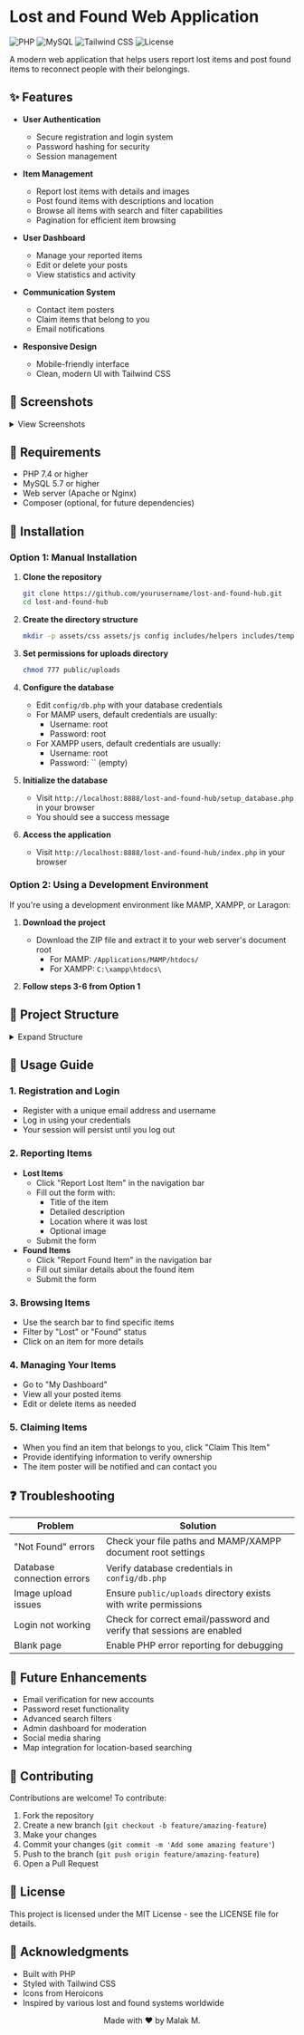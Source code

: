 # Lost and Found Web Application

![PHP](https://img.shields.io/badge/PHP-7.4+-8892BF.svg?style=flat&logo=php)
![MySQL](https://img.shields.io/badge/MySQL-5.7+-4479A1.svg?style=flat&logo=mysql&logoColor=white)
![Tailwind CSS](https://img.shields.io/badge/Tailwind_CSS-2.2.19-38B2AC.svg?style=flat&logo=tailwind-css&logoColor=white)
![License](https://img.shields.io/badge/License-MIT-green.svg)

A modern web application that helps users report lost items and post found items to reconnect people with their belongings.


## ✨ Features

- **User Authentication**
    - Secure registration and login system
    - Password hashing for security
    - Session management

- **Item Management**
    - Report lost items with details and images
    - Post found items with descriptions and location
    - Browse all items with search and filter capabilities
    - Pagination for efficient item browsing

- **User Dashboard**
    - Manage your reported items
    - Edit or delete your posts
    - View statistics and activity

- **Communication System**
    - Contact item posters
    - Claim items that belong to you
    - Email notifications

- **Responsive Design**
    - Mobile-friendly interface
    - Clean, modern UI with Tailwind CSS

## 📸 Screenshots

<details>
<summary>View Screenshots</summary>

### Home Page
![Home Page](https://via.placeholder.com/800x400?text=Home+Page)

### Dashboard
![Dashboard](https://via.placeholder.com/800x400?text=Dashboard)

### Report Item
![Report Item](https://via.placeholder.com/800x400?text=Report+Item)

</details>

## 🔧 Requirements

- PHP 7.4 or higher
- MySQL 5.7 or higher
- Web server (Apache or Nginx)
- Composer (optional, for future dependencies)

## 🚀 Installation

### Option 1: Manual Installation

1. **Clone the repository**
     ```bash
     git clone https://github.com/yourusername/lost-and-found-hub.git
     cd lost-and-found-hub
     ```

2. **Create the directory structure**
     ```bash
     mkdir -p assets/css assets/js config includes/helpers includes/templates pages/auth pages/items pages/user public/uploads
     ```

3. **Set permissions for uploads directory**
     ```bash
     chmod 777 public/uploads
     ```

4. **Configure the database**
     - Edit `config/db.php` with your database credentials
     - For MAMP users, default credentials are usually:
         - Username: root
         - Password: root
     - For XAMPP users, default credentials are usually:
         - Username: root
         - Password: `` (empty)

5. **Initialize the database**
     - Visit `http://localhost:8888/lost-and-found-hub/setup_database.php` in your browser
     - You should see a success message

6. **Access the application**
     - Visit `http://localhost:8888/lost-and-found-hub/index.php` in your browser

### Option 2: Using a Development Environment
If you're using a development environment like MAMP, XAMPP, or Laragon:

1. **Download the project**
     - Download the ZIP file and extract it to your web server's document root
         - For MAMP: `/Applications/MAMP/htdocs/`
         - For XAMPP: `C:\xampp\htdocs\`

2. **Follow steps 3-6 from Option 1**

## 📁 Project Structure

<details>
<summary>Expand Structure</summary>

```
/lost-and-found-hub/
├── /assets/                  # Frontend assets
│   ├── /css/                 # CSS files
│   │   └── style.css         # Custom styles
│   └── /js/                  # JavaScript files
│       └── scripts.js        # Client-side functionality
│
├── /config/                  # Configuration files
│   └── db.php                # Database connection
│
├── /includes/                # Reusable components
│   ├── /helpers/             # Helper functions
│   │   └── functions.php     # Common utility functions
│   └── /templates/           # UI components
│       ├── header.php        # Page header
│       ├── footer.php        # Page footer
│       └── navbar.php        # Navigation bar
│
├── /pages/                   # Page controllers
│   ├── /auth/                # Authentication
│   │   ├── login.php         # User login
│   │   ├── logout.php        # User logout
│   │   └── register.php      # User registration
│   ├── /items/               # Item management
│   │   ├── add_item.php      # Create new item
│   │   ├── edit_item.php     # Edit existing item
│   │   ├── item_details.php  # View item details
│   │   ├── item_list.php     # List all items
│   │   ├── report_found_item.php # Report found item
│   │   └── report_lost_item.php  # Report lost item
│   └── /user/                # User functionality
│       ├── claim_item.php    # Claim an item
│       └── dashboard.php     # User dashboard
│
├── /public/                  # Publicly accessible files
│   └── /uploads/             # Uploaded images
│
├── index.php                 # Main entry point
├── contact.php               # Contact page
├── setup_database.php        # Database setup script
└── README.md                 # Project documentation
```
</details>

## 📝 Usage Guide

### 1. Registration and Login
- Register with a unique email address and username
- Log in using your credentials
- Your session will persist until you log out

### 2. Reporting Items
- **Lost Items**
    - Click "Report Lost Item" in the navigation bar
    - Fill out the form with:
        - Title of the item
        - Detailed description
        - Location where it was lost
        - Optional image
    - Submit the form
- **Found Items**
    - Click "Report Found Item" in the navigation bar
    - Fill out similar details about the found item
    - Submit the form

### 3. Browsing Items
- Use the search bar to find specific items
- Filter by "Lost" or "Found" status
- Click on an item for more details

### 4. Managing Your Items
- Go to "My Dashboard"
- View all your posted items
- Edit or delete items as needed

### 5. Claiming Items
- When you find an item that belongs to you, click "Claim This Item"
- Provide identifying information to verify ownership
- The item poster will be notified and can contact you

## ❓ Troubleshooting

| Problem | Solution |
|---------|----------|
| "Not Found" errors | Check your file paths and MAMP/XAMPP document root settings |
| Database connection errors | Verify database credentials in `config/db.php` |
| Image upload issues | Ensure `public/uploads` directory exists with write permissions |
| Login not working | Check for correct email/password and verify that sessions are enabled |
| Blank page | Enable PHP error reporting for debugging |

## 🔮 Future Enhancements

- Email verification for new accounts
- Password reset functionality
- Advanced search filters
- Admin dashboard for moderation
- Social media sharing
- Map integration for location-based searching

## 🤝 Contributing

Contributions are welcome! To contribute:

1. Fork the repository
2. Create a new branch (`git checkout -b feature/amazing-feature`)
3. Make your changes
4. Commit your changes (`git commit -m 'Add some amazing feature'`)
5. Push to the branch (`git push origin feature/amazing-feature`)
6. Open a Pull Request

## 📄 License

This project is licensed under the MIT License - see the LICENSE file for details.

## 👏 Acknowledgments

- Built with PHP
- Styled with Tailwind CSS
- Icons from Heroicons
- Inspired by various lost and found systems worldwide
<div align="center">Made with ❤️ by Malak M.</div>

 